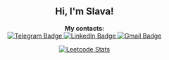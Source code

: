 <h2 align="center">Hi, I'm Slava!</h2>

<p align="center">
  <b>My contacts:</b>
  <br>
  <a href="https://t.me/ratushnyivm">
    <img src="https://img.shields.io/badge/-telegram-0088cc?style=for-the-badge&logo=telegram&logoColor=white" alt="Telegram Badge">
  </a>
  <a href="https://www.linkedin.com/in/ratushnyivm/">
    <img src="https://img.shields.io/badge/linkedin-%230077B5.svg?style=for-the-badge&logo=linkedin&logoColor=white" alt="LinkedIn Badge">
  </a>
  <a href="mailto:ratushnyyvm@gmail.com">
    <img src="https://img.shields.io/badge/Gmail-D14836?style=for-the-badge&logo=gmail&logoColor=white" alt="Gmail Badge">
  </a>
</p>

<p align="center">
  <a href="https://leetcode.com/ratushnyyvm/">
    <img src="https://leetcard.jacoblin.cool/ratushnyyvm?theme=light&border=1&radius=10" alt="Leetcode Stats">
  </a>
</p>
